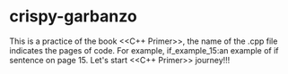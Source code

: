 # crispy-garbanzo

This is a practice of the book <<C++ Primer>>, the name of the .cpp file indicates the pages of code.
For example, if_example_15:an example of if sentence on page 15.
Let's start <<C++ Primer>> journey!!!
